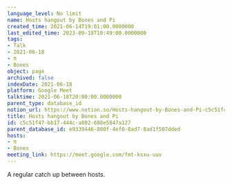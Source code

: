 ```yaml
---
language_level: No limit
name: Hosts hangout by Bones and Pi
created_time: 2021-06-14T19:01:00.0000000
last_edited_time: 2023-09-18T10:49:00.0000000
tags:
- Talk
- 2021-06-18
- π
- Bones
object: page
archived: false
indexDate: 2021-06-18
platform: Google Meet
talktime: 2021-06-18T20:00:00.0000000
parent_type: database_id
notion_url: https://www.notion.so/Hosts-hangout-by-Bones-and-Pi-c5c51f47bb17444ca802688e5847a127
title: Hosts hangout by Bones and Pi
id: c5c51f47-bb17-444c-a802-688e5847a127
parent_database_id: e9339446-880f-4ef0-8ad7-8ad1f507dded
hosts:
- π
- Bones
meeting_link: https://meet.google.com/fmt-ksxu-uuv
---
```


A regular catch up between hosts.


